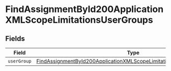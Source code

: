 # FindAssignmentById200ApplicationXMLScopeLimitationsUserGroups


## Fields

| Field                                                                                                                                                                       | Type                                                                                                                                                                        | Required                                                                                                                                                                    | Description                                                                                                                                                                 |
| --------------------------------------------------------------------------------------------------------------------------------------------------------------------------- | --------------------------------------------------------------------------------------------------------------------------------------------------------------------------- | --------------------------------------------------------------------------------------------------------------------------------------------------------------------------- | --------------------------------------------------------------------------------------------------------------------------------------------------------------------------- |
| `userGroup`                                                                                                                                                                 | [FindAssignmentById200ApplicationXMLScopeLimitationsUserGroupsUserGroup](../../models/operations/findassignmentbyid200applicationxmlscopelimitationsusergroupsusergroup.md) | :heavy_minus_sign:                                                                                                                                                          | N/A                                                                                                                                                                         |